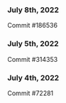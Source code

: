 ### July 8th, 2022

Commit #186536

### July 5th, 2022

Commit #314353


### July 4th, 2022

Commit #72281
